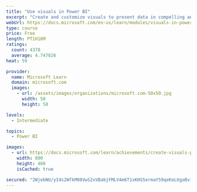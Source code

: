 ```yaml
---
title: "Use visuals in Power BI"
excerpt: "Create and customize visuals to present data in compelling and insightful ways."
webUrl: https://docs.microsoft.com/en-us/learn/modules/visuals-in-power-bi/
type: course
price: Free
length: PT1H16M
ratings:
  count: 4370
  average: 4.747826
heat: 59

provider:
  name: Microsoft Learn
  domain: microsoft.com
  images:
    - url: /assets/images/organizations/microsoft.com-50x50.jpg
      width: 50
      height: 50

levels:
  - Intermediate

topics:
  - Power BI

images:
  - url: https://docs.microsoft.com/learn/achievements/create-visuals-power-bi-desktop-social.png
    width: 800
    height: 400
    isCached: true

secured: "2WjebNU/yI4s2WfkM08VwS2xVBabjFMLV4m6T1xKHS5ermaY59qeKoLUgoBviM+mmYiQ3vsuKF4Hb5Hml8CZc0aLsz5q+J4tAYz9I3tV/mS5VpWryt7cAt794jof+kELRPwYe+9MLlviXQ2MoFGqd5VxQtiDbzu3Z4xWQEl2I/Yu7YB1tb/A4ypoAL6LqusKD6CMk2g3M3O4g1dETRwCXl54wuHYWn1TObIcYIQU2qFllfgj68QI1sbGWxfHvI3uHatge6VkXlIGsDusuiG/JuWyMDJDDjKtBerWlbYcsiVIzIAk8nXNziUL1KvxWLCgyKczq7wdIJvqti37hb2YW3csH5SvH2SYo7GmrcyFRYi4d2RWgQ5zYQysQwOZW7IiGq92vx9QT2kgQjNIzTMVGW6ECzCpcye9kYBRsCkhb4Q=;Fe1YEV9BIVGpvoKxv9Y72A=="
---
```


